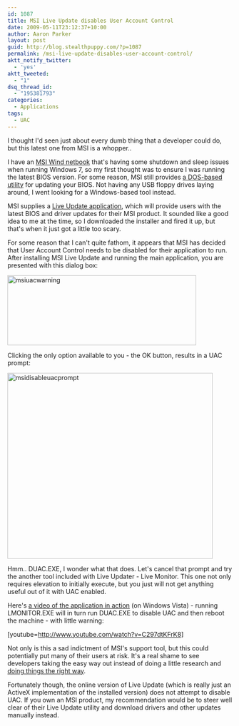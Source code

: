 ```yaml
---
id: 1087
title: MSI Live Update disables User Account Control
date: 2009-05-11T23:12:37+10:00
author: Aaron Parker
layout: post
guid: http://blog.stealthpuppy.com/?p=1087
permalink: /msi-live-update-disables-user-account-control/
aktt_notify_twitter:
  - 'yes'
aktt_tweeted:
  - "1"
dsq_thread_id:
  - "195381793"
categories:
  - Applications
tags:
  - UAC
---
```

I thought I'd seen just about every dumb thing that a developer could do, but this latest one from MSI is a whopper..

I have an [MSI Wind netbook](http://uk.msi.com/index.php?func=proddesc&prod_no=1415&maincat_no=135&cat2_no=551) that's having some shutdown and sleep issues when running Windows 7, so my first thought was to ensure I was running the latest BIOS version. For some reason, MSI still provides [a DOS-based utility](http://www.msicomputer.com/support/BIOS_AMI.asp) for updating your BIOS. Not having any USB floppy drives laying around, I went looking for a Windows-based tool instead.

MSI supplies a [Live Update application](http://www.msi.com/index.php?func=html&name=liveupdate_series), which will provide users with the latest BIOS and driver updates for their MSI product. It sounded like a good idea to me at the time, so I downloaded the installer and fired it up, but that's when it just got a little too scary.

For some reason that I can't quite fathom, it appears that MSI has decided that User Account Control needs to be disabled for their application to run. After installing MSI Live Update and running the main application, you are presented with this dialog box:

<img class="alignnone size-full wp-image-1088" title="msiuacwarning" src="{{site.baseurl}}.com/media/2009/05/msiuacwarning.png" alt="msiuacwarning" width="423" height="157" srcset="{{site.baseurl}}.com/media/2009/05/msiuacwarning.png 423w, {{site.baseurl}}.com/media/2009/05/msiuacwarning-150x55.png 150w, {{site.baseurl}}.com/media/2009/05/msiuacwarning-300x111.png 300w" sizes="(max-width: 423px) 100vw, 423px" /> 

Clicking the only option available to you - the OK button, results in a UAC prompt:

<img class="alignnone size-full wp-image-1089" title="msidisableuacprompt" src="{{site.baseurl}}.com/media/2009/05/msidisableuacprompt.png" alt="msidisableuacprompt" width="460" height="417" srcset="{{site.baseurl}}.com/media/2009/05/msidisableuacprompt.png 460w, {{site.baseurl}}.com/media/2009/05/msidisableuacprompt-150x135.png 150w, {{site.baseurl}}.com/media/2009/05/msidisableuacprompt-300x271.png 300w" sizes="(max-width: 460px) 100vw, 460px" /> 

Hmm.. DUAC.EXE, I wonder what that does. Let's cancel that prompt and try the another tool included with Live Updater - Live Monitor. This one not only requires elevation to initially execute, but you just will not get anything useful out of it with UAC enabled.

Here's [a video of the application in action](http://www.youtube.com/watch?v=C297dtKFrK8) (on Windows Vista) - running LMONITOR.EXE will in turn run DUAC.EXE to disable UAC and then reboot the machine - with little warning:

[youtube=http://www.youtube.com/watch?v=C297dtKFrK8]

Not only is this a sad indictment of MSI's support tool, but this could potentially put many of their users at risk. It's a real shame to see developers taking the easy way out instead of doing a little research and [doing things the right way](http://msdn.microsoft.com/en-us/magazine/cc163486.aspx).

Fortunately though, the online version of Live Update (which is really just an ActiveX implementation of the installed version) does not attempt to disable UAC. If you own an MSI product, my recommendation would be to steer well clear of their Live Update utility and download drivers and other updates manually instead.